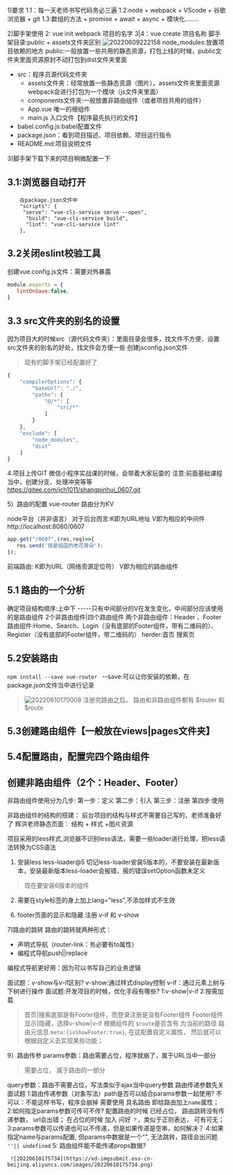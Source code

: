 1)要求
1.1：每一天老师书写代码务必三遍
1.2:node + webpack + VScode + 谷歌浏览器 + git
1.3:数组的方法 + promise + await + async + 模块化........

2)脚手架使用
2: vue init webpack 项目的名字
3|4：vue create 项目名称
脚手架目录:public + assets文件夹区别
![20220609222158](https://xd-imgsubmit.oss-cn-beijing.aliyuncs.com/images/20220609222158.png)
node_modules:放置项目依赖的地方
public:一般放置一些共用的静态资源，打包上线的时候，public文件夹里面资源原封不动打包到dist文件夹里面
- src：程序员源代码文件夹
  - assets文件夹：经常放置一些静态资源（图片），assets文件夹里面资源webpack会进行打包为一个模块（js文件夹里面）
  - components文件夹:一般放置非路由组件（或者项目共用的组件）
  - App.vue 唯一的根组件
  - main.js 入口文件【程序最先执行的文件】
- babel.config.js:babel配置文件
- package.json：看到项目描述、项目依赖、项目运行指令
- README.md:项目说明文件
  

3)脚手架下载下来的项目稍微配置一下
## 3.1:浏览器自动打开
        在package.json文件中
        "scripts": {
         "serve": "vue-cli-service serve --open",
          "build": "vue-cli-service build",
          "lint": "vue-cli-service lint"
        },



## 3.2关闭eslint校验工具
创建vue.config.js文件：需要对外暴露
```js
module.exports = {
   lintOnSave:false,
}
```
## 3.3 src文件夹的别名的设置
因为项目大的时候src（源代码文件夹）：里面目录会很多，找文件不方便，设置src文件夹的别名的好处，找文件会方便一些
创建jsconfig.json文件

> 现有的脚手架已经配置好了
```js
{
    "compilerOptions": {
        "baseUrl": "./",
        "paths": {
            "@/*": [
                "src/*"
            ]
        }
    },
    "exclude": [
        "node_modules",
        "dist"
    ]
}
```

4:项目上传GIT
微信小程序实战课的时候，会带着大家玩耍的
注意:前面基础课程当中，创建分支、处理冲突等等
https://gitee.com/jch1011/shangpinhui_0607.git






5）路由的配置
vue-router
路由分为KV

node平台（并非语言）
对于后台而言:K即为URL地址   V即为相应的中间件
http://localhost:8080/0607
```js
app.get("/0607",(res,req)=>{
   res.send('我是祖国的老花骨朵');
});

```
前端路由:
K即为URL（网络资源定位符）
V即为相应的路由组件


## 5.1 路由的一个分析
确定项目结构顺序:上中下 -----只有中间部分的V在发生变化，中间部分应该使用的是路由组件
2个非路由组件|四个路由组件
两个非路由组件：Header 、Footer
路由组件:Home、Search、Login（没有底部的Footer组件，带有二维码的）、Register（没有底部的Footer组件，带二维码的）
herder:首页 搜索页

## 5.2安装路由
`npm install --save vue-router `
--save:可以让你安装的依赖，在package.json文件当中进行记录

> ![20220610170008](https://xd-imgsubmit.oss-cn-beijing.aliyuncs.com/images/20220610170008.png)
> 注册完路由之后。 路由和非路由组件都有 $router 和 $route 
## 5.3创建路由组件【一般放在views|pages文件夹】
## 5.4配置路由，配置完四个路由组件





## 创建非路由组件（2个：Header、Footer）

非路由组件使用分为几步:
第一步：定义
第二步：引入
第三步：注册
第四步:使用

非路由组件的结构的搭建：
前台项目的结构与样式不需要自己写的，老师准备好了
辉洪老师静态页面：
结构 + 样式 +图片资源

项目采用的less样式,浏览器不识别less语法，需要一些loader进行处理，把less语法转换为CSS语法

1. 安装less less-loader@5
切记less-loader安装5版本的，不要安装在最新版本，安装最新版本less-loader会报错，报的错误setOption函数未定义
> 现在要安装6版本的组件

2. 需要在style标签的身上加上lang="less",不添加样式不生效



6) footer页面的显示和隐藏
   注册 v-if 和 v-show


7)路由的跳转
路由的跳转就两种形式：
- 声明式导航（router-link：务必要有to属性）
- 编程式导航push||replace
  
编程式导航更好用：因为可以书写自己的业务逻辑





面试题：v-show与v-if区别?
v-show:通过样式display控制
v-if：通过元素上树与下树进行操作
面试题:开发项目的时候，优化手段有哪些?
1:v-show|v-if
2:按需加载
> 首页|搜索底部是有Footer组件，而登录注册是没有Footer组件
Footer组件显示|隐藏，选择v-show|v-if
> 根据组件的 `$route`是否含有 为当前的路径
路由元信息
> `meta:{isShowFooter:true}`, 在这配置自定义属性， 然后就可以根据自定义去实现某些功能；


9）路由传参
params参数：路由需要占位，程序就崩了，属于URL当中一部分
> 需要占位， 属于路由的一部分


query参数：路由不需要占位，写法类似于ajax当中query参数
路由传递参数先关面试题
     1:路由传递参数（对象写法）path是否可以结合params参数一起使用?
     不可以：不能这样书写，程序会崩掉
     需要使用 具名路由 即给路由加上`name`属性；
     2:如何指定params参数可传可不传? 
     配置路由的时候 已经占位， 路由跳转没有传递参数， url会出错；
     在占位的时候 加入 问好 `？`，类似于正则表达， 可有可无；
     3:params参数可以传递也可以不传递，但是如果传递是空串，如何解决？
     4:如果指定name与params配置, 但params中数据是一个"", 无法跳转，路径会出问题
     `''|| undefined`
     5: 路由组件能不能传递props数据?

     ![20220610175734](https://xd-imgsubmit.oss-cn-beijing.aliyuncs.com/images/20220610175734.png)

     




















     
    


